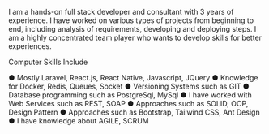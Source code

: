 I am a hands-on full stack developer and consultant with 3 years of experience. I have worked on various types of projects from beginning to end, including analysis of requirements, developing and deploying steps. I am a highly concentrated team player who wants to develop skills for better experiences.


Computer Skills Include

● Mostly Laravel, React.js, React Native, Javascript, JQuery
● Knowledge for Docker, Redis, Queues, Socket
● Versioning Systems such as GIT
● Database programming such as PostgreSql, MySql
● I have worked with Web Services such as REST, SOAP
● Approaches such as SOLID, OOP, Design Pattern
● Approaches such as Bootstrap, Tailwind CSS, Ant Design
● I have knowledge about AGILE, SCRUM
